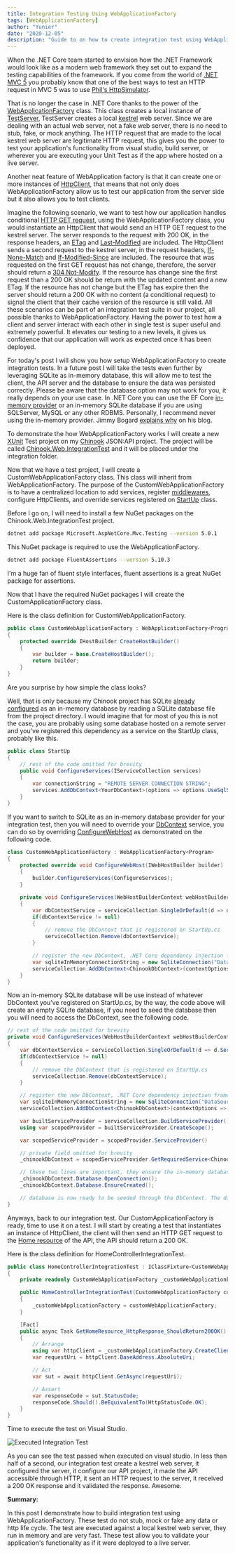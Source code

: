 ```yaml
---
title: Integration Testing Using WebApplicationFactory
tags: [WebApplicationFactory]
author: "Yunier"
date: "2020-12-05"
description: "Guide to on how to create integration test using WebApplicationFactory"
---
```


When the .NET Core team started to envision how the .NET Framework would look like as a modern web framework they set out to expand the testing capabilities of the framework. If you come from the world of [.NET MVC 5](https://docs.microsoft.com/en-us/aspnet/mvc/overview/getting-started/introduction/getting-started) you probably know that one of the best ways to test an HTTP request in MVC 5 was to use [Phil's HttpSimulator](https://haacked.com/archive/2007/06/19/unit-tests-web-code-without-a-web-server-using-httpsimulator.aspx/). 

That is no longer the case in .NET Core thanks to the power of the [WebApplicationFactory](https://docs.microsoft.com/en-us/dotnet/api/microsoft.aspnetcore.mvc.testing.webapplicationfactory-1?view=aspnetcore-5.0) class. This class creates a local instance of [TestServer](https://docs.microsoft.com/en-us/dotnet/api/microsoft.aspnetcore.testhost.testserver?view=aspnetcore-5.0), TestServer creates a local [kestrel](https://docs.microsoft.com/en-us/aspnet/core/fundamentals/servers/kestrel?view=aspnetcore-5.0) web server. Since we are dealing with an actual web server, not a fake web server, there is no need to stub, fake, or mock anything. The HTTP request that are made to the local kestrel web server are legitimate HTTP request, this gives you the power to test your application's functionality from visual studio, build server, or wherever you are executing your Unit Test as if the app where hosted on a live server.

Another neat feature of WebApplication factory is that it can create one or more instances of [HttpClient](https://docs.microsoft.com/en-us/dotnet/api/system.net.http.httpclient?view=net-5.0), that means that not only does WebApplicationFactory allow us to test our application from the server side but it also allows you to test clients. 

Imagine the following scenario, we want to test how our application handles conditional [HTTP GET request](https://developer.mozilla.org/en-US/docs/Web/HTTP/Conditional_requests), using  the WebApplicationFactory class, you would instantiate an HttpClient that would send an HTTP GET request to the kestrel server. The server responds to the request with 200 OK, in the response headers, an [ETag](https://developer.mozilla.org/en-US/docs/Web/HTTP/Headers/ETag) and [Last-Modified](https://developer.mozilla.org/en-US/docs/Web/HTTP/Headers/Last-Modified) are included. The HttpClient sends a second request to the kestrel server, in the request headers, [If-None-Match](https://developer.mozilla.org/en-US/docs/Web/HTTP/Headers/If-None-Match) and [If-Modified-Since](https://developer.mozilla.org/en-US/docs/Web/HTTP/Headers/If-Modified-Sinces) are included. The resource that was requested on the first GET request has not change, therefore, the server should return a [304 Not-Modify](https://developer.mozilla.org/en-US/docs/Web/HTTP/Status/304). If the resource has change sine the first request than a 200 OK should be return with the updated content and a new ETag. If the resource has not change but the ETag has expire then the server should return a 200 OK with no content (a conditional request) to signal the client that their cache version of the resource is still valid. All these scenarios can be part of an integration test suite in our project, all possible thanks to WebApplicationFactory. Having the power to test how a client and server interact with each other in single test is super useful and extremely powerful. It elevates our testing to a new levels, it gives us confidence that our application will work as expected once it has been deployed. 

For today's post I will show you how setup WebApplicationFactory to create integration tests. In a future post I will take the tests even further by leveraging SQLite as in-memory database, this will allow me to test the client, the API server and the database to ensure the data was persisted correctly. Please be aware that the database option may not work for you, it really depends on your use case. In .NET Core you can use the EF Core [in-memory provider](https://docs.microsoft.com/en-us/ef/core/providers/in-memory/?tabs=dotnet-core-cli) or an in-memory SQLite database if you are using SQLServer, MySQL or any other RDBMS. Personally, I recommend never using the in-memory provider. Jimmy Bogard [explains why](https://jimmybogard.com/avoid-in-memory-databases-for-tests/) on his blog.

To demonstrate the how WebApplicationFactory works I will create a new [XUnit](https://xunit.net/) Test project on my [Chinook](https://github.com/circleupx/Chinook) JSON:API project. The project will be called [Chinook.Web.IntegrationTest](https://github.com/circleupx/Chinook/tree/master/test/Chinook.Web.IntegrationTest) and it will be placed under the integration folder.

Now that we have a test project, I will create a CustomWebApplicationFactory class. This class will inherit from WebApplicationFactory. The purpose of the CustomWebApplicationFactory is to have a centralized location to add services, register [middlewares](https://docs.microsoft.com/en-us/aspnet/core/fundamentals/middleware/?view=aspnetcore-5.0), configure HttpClients, and override services registered on [StartUp](https://docs.microsoft.com/en-us/aspnet/core/fundamentals/startup?view=aspnetcore-5.0) class.

Before I go on, I will need to install a few NuGet packages on the Chinook.Web.IntegrationTest project.

```bash
dotnet add package Microsoft.AspNetCore.Mvc.Testing --version 5.0.1
```

This NuGet package is required to use the WebApplicationFactory.

```bash
dotnet add package FluentAssertions --version 5.10.3
```

I'm a huge fan of fluent style interfaces, fluent assertions is a great NuGet package for assertions.

Now that I have the required NuGet packages I will create the CustomApplicationFactory class. 

Here is the class definition for CustomWebApplicationFactory.

```c#
public class CustomWebApplicationFactory : WebApplicationFactory<Program>
{
    protected override IHostBuilder CreateHostBuilder()
    {
        var builder = base.CreateHostBuilder();
        return builder;
    }
}
```

Are you surprise by how simple the class looks? 

Well, that is only because my Chinook project has SQLite [already configured](https://github.com/circleupx/Chinook/blob/a4dc0d50be656709c4a3191da6fd4531ad2401fc/src/Chinook.Core/ChinookDbContext.cs#L35) as an in-memory database by reading a SQLite database file from the project directory. I would imagine that for most of you this is not the case, you are probably using some database hosted on a remote server and you've registered this dependency as a service on the StartUp class, probably like this.

```c#
public class StartUp
{
    // rest of the code omitted for brevity
    public void ConfigureServices(IServiceCollection services)
    {
        var connectionString = "REMOTE SERVER CONNECTION STRING";
        services.AddDbContext<YourDbContext>(options => options.UseSqlServer(connectionString));
    }
}
```

If you want to switch to SQLite as an in-memory database provider for your integration test, then you will need to override your [DbContext](https://docs.microsoft.com/en-us/dotnet/api/microsoft.extensions.dependencyinjection.entityframeworkservicecollectionextensions.adddbcontext?view=efcore-5.0) service, you can do so by overriding [ConfigureWebHost](https://docs.microsoft.com/en-us/dotnet/api/microsoft.aspnetcore.mvc.testing.webapplicationfactory-1.configurewebhost?view=aspnetcore-5.0#Microsoft_AspNetCore_Mvc_Testing_WebApplicationFactory_1_ConfigureWebHost_Microsoft_AspNetCore_Hosting_IWebHostBuilder_) as demonstrated on the following code.

```c#
class CustomWebApplicationFactory : WebApplicationFactory<Program>
{
    protected override void ConfigureWebHost(IWebHostBuilder builder)
    {
        builder.ConfigureServices(ConfigureServices);
    }

    private void ConfigureServices(WebHostBuilderContext webHostBuilderContext, IServiceCollection serviceCollection)
    {
        var dbContextService = serviceCollection.SingleOrDefault(d => d.ServiceType == typeof(DbContextOptions<ChinookDbContext>));
        if(dbContextService != null)
        {
            // remove the DbContext that is registered on StartUp.cs
            serviceCollection.Remove(dbContextService);
        }

        // register the new DbContext, .NET Core dependency injection framework will now use the this instance.
        var sqliteInMemoryConnectionString = new SqliteConnection("DataSource=:memory:");
        serviceCollection.AddDbContext<ChinookDbContext>(contextOptions => contextOptions.UseSqlite(sqliteInMemoryConnectionString));
    }
}
```

Now an in-memory SQLite database will be use instead of whatever DbContext you've registered on StartUp.cs, by the way, the code above will create an empty SQLite database, if you need to seed the database then you will need to access the DbContext, see the following code.

```c#
// rest of the code omitted for brevity
private void ConfigureServices(WebHostBuilderContext webHostBuilderContext, IServiceCollection serviceCollection)
{
    var dbContextService = serviceCollection.SingleOrDefault(d => d.ServiceType == typeof(DbContextOptions<ChinookDbContext>));
    if(dbContextService != null)
    {
        // remove the DbContext that is registered on StartUp.cs
        serviceCollection.Remove(dbContextService);
    }

    // register the new DbContext, .NET Core dependency injection framework will now use the in-memory SQLite instance instead of whatever configuration was used to register the DbContext on the StartUp class.
    var sqliteInMemoryConnectionString = new SqliteConnection("DataSource=:memory:");
    serviceCollection.AddDbContext<ChinookDbContext>(contextOptions => contextOptions.UseSqlite(sqliteInMemoryConnectionString));

    var builtServiceProvider = serviceCollection.BuildServiceProvider();
    using var scopedProvider = builtServiceProvider.CreateScope();

    var scopedServiceProvider = scopedProvider.ServiceProvider()

    // private field omitted for brevity
    _chinookDbContext = scopedServiceProvider.GetRequiredService<ChinookDbContext>();

    // these two lines are important, they ensure the in-memory database is created now.
    _chinookDbContext.Database.OpenConnection();
    _chinookDbContext.Database.EnsureCreated();

    // database is now ready to be seeded through the DbContext. The data will be available in each of your integration test due to the scope of the DbContext.
}
```

Anyways, back to our integration test. Our CustomApplicationFactory is ready, time to use it on a test. I will start by creating a test that instantiates an instance of HttpClient, the client will then send an HTTP GET request to the [Home resource](https://www.yunier.dev/2020-09-13-Restful-APIs-with-JSON-API-Specification/) of the API, the API should return a 200 OK.

Here is the class definition for HomeControllerIntegrationTest.

```c#
public class HomeControllerIntegrationTest : IClassFixture<CustomWebApplicationFactory>
{
    private readonly CustomWebApplicationFactory _customWebApplicationFactory;

    public HomeControllerIntegrationTest(CustomWebApplicationFactory customWebApplicationFactory)
    {
        _customWebApplicationFactory = customWebApplicationFactory;
    }

    [Fact]
    public async Task GetHomeResource_HttpResponse_ShouldReturn200OK()
    {
        // Arrange
        using var httpClient = _customWebApplicationFactory.CreateClient();
        var requestUri = httpClient.BaseAddress.AbsoluteUri;

        // Act
        var sut = await httpClient.GetAsync(requestUri);

        // Assert 
        var responseCode = sut.StatusCode;
        responseCode.Should().BeEquivalentTo(HttpStatusCode.OK);
    } 
}
```
Time to execute the test on Visual Studio.

![Executed Integration Test](/post/2021/integration-testing-using-webapplicationfactory/home-resource-integration-test.PNG)

As you can see the test passed when executed on visual studio. In less than half of a second, our integration test create a kestrel web server, it configured the server, it configure our API project, it made the API accessible through HTTP, it sent an HTTP request to the server, it received a 200 OK response and it validated the response. Awesome.

**Summary:** 

In this post I demonstrate how to build integration test using WebApplicationFactory. These test do not stub, mock or fake any data or http life cycle. The test are executed against a local kestrel web server, they run in memory and are very fast. These test allow you to validate your application's functionality as if it were deployed to a live server.